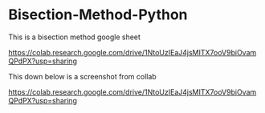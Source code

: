 # Bisection-Method-Python
This is a bisection method google sheet


https://colab.research.google.com/drive/1NtoUzIEaJ4jsMITX7ooV9biOvamQPdPX?usp=sharing


This down below is a screenshot from collab


https://colab.research.google.com/drive/1NtoUzIEaJ4jsMITX7ooV9biOvamQPdPX?usp=sharing

